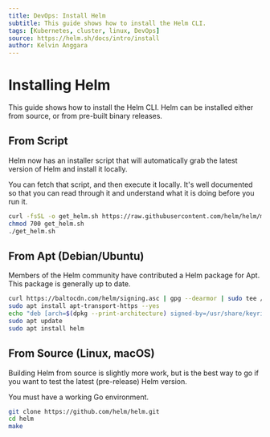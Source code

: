 ```yaml
---
title: DevOps: Install Helm
subtitle: This guide shows how to install the Helm CLI.
tags: [Kubernetes, cluster, linux, DevOps]
source: https://helm.sh/docs/intro/install
author: Kelvin Anggara
---
```


# Installing Helm

This guide shows how to install the Helm CLI. Helm can be installed either from source, or from pre-built binary releases.

## From Script

Helm now has an installer script that will automatically grab the latest version of Helm and install it locally.

You can fetch that script, and then execute it locally. It's well documented so that you can read through it and understand what it is doing before you run it.

```bash
curl -fsSL -o get_helm.sh https://raw.githubusercontent.com/helm/helm/main/scripts/get-helm-3
chmod 700 get_helm.sh
./get_helm.sh
```

## From Apt (Debian/Ubuntu)

Members of the Helm community have contributed a Helm package for Apt. This package is generally up to date.

```bash
curl https://baltocdn.com/helm/signing.asc | gpg --dearmor | sudo tee /usr/share/keyrings/helm.gpg > /dev/null
sudo apt install apt-transport-https --yes
echo "deb [arch=$(dpkg --print-architecture) signed-by=/usr/share/keyrings/helm.gpg] https://baltocdn.com/helm/stable/debian/ all main" | sudo tee /etc/apt/sources.list.d/helm-stable-debian.list
sudo apt update
sudo apt install helm
```

## From Source (Linux, macOS)

Building Helm from source is slightly more work, but is the best way to go if you want to test the latest (pre-release) Helm version.

You must have a working Go environment.

```bash
git clone https://github.com/helm/helm.git
cd helm
make
```

